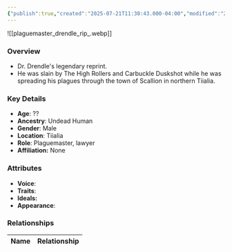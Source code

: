 ```yaml
---
{"publish":true,"created":"2025-07-21T11:30:43.000-04:00","modified":"2025-07-25T11:48:06.000-04:00","published":"2025-07-25T11:48:06.000-04:00","cssclasses":"","Age":"??","Ancestry":"Undead Human","Gender":"Male","Location":["Tiialia"],"Role":["Plaguemaster, lawyer"],"Affiliation":["None"],"Appearances":["[[-The High Rollers Campaign-]]"]}
---
```



![[plaguemaster_drendle_rip_.webp]]

### Overview
- Dr. Drendle's legendary reprint. 
- He was slain by The High Rollers and Carbuckle Duskshot while he was spreading his plagues through the town of Scallion in northern Tiialia.

### Key Details
- **Age**: ??
- **Ancestry**: Undead Human
- **Gender**: Male
- **Location**: Tiialia
- **Role**: Plaguemaster, lawyer
- **Affiliation:** None

### Attributes
- **Voice**: 
- **Traits**: 
- **Ideals:** 
- **Appearance**:

### Relationships

| Name  | Relationship |
| ----- | ------------ |
